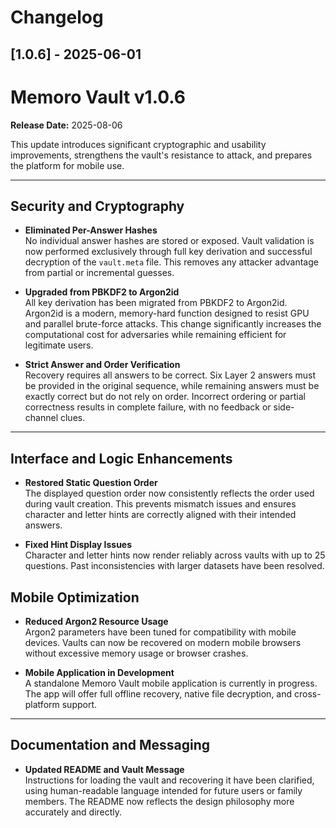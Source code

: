 # Changelog

## [1.0.6] - 2025-06-01

# Memoro Vault v1.0.6

**Release Date:** 2025-08-06

This update introduces significant cryptographic and usability improvements, strengthens the vault's resistance to attack, and prepares the platform for mobile use.

---

## Security and Cryptography

- **Eliminated Per-Answer Hashes**  
  No individual answer hashes are stored or exposed. Vault validation is now performed exclusively through full key derivation and successful decryption of the `vault.meta` file. This removes any attacker advantage from partial or incremental guesses.

- **Upgraded from PBKDF2 to Argon2id**  
  All key derivation has been migrated from PBKDF2 to Argon2id. Argon2id is a modern, memory-hard function designed to resist GPU and parallel brute-force attacks. This change significantly increases the computational cost for adversaries while remaining efficient for legitimate users.

- **Strict Answer and Order Verification**  
  Recovery requires all answers to be correct. Six Layer 2 answers must be provided in the original sequence, while remaining answers must be exactly correct but do not rely on order. Incorrect ordering or partial correctness results in complete failure, with no feedback or side-channel clues.

---

## Interface and Logic Enhancements

- **Restored Static Question Order**  
  The displayed question order now consistently reflects the order used during vault creation. This prevents mismatch issues and ensures character and letter hints are correctly aligned with their intended answers.

- **Fixed Hint Display Issues**  
  Character and letter hints now render reliably across vaults with up to 25 questions. Past inconsistencies with larger datasets have been resolved.

## Mobile Optimization

- **Reduced Argon2 Resource Usage**  
  Argon2 parameters have been tuned for compatibility with mobile devices. Vaults can now be recovered on modern mobile browsers without excessive memory usage or browser crashes.

- **Mobile Application in Development**  
  A standalone Memoro Vault mobile application is currently in progress. The app will offer full offline recovery, native file decryption, and cross-platform support.

---

## Documentation and Messaging

- **Updated README and Vault Message**  
  Instructions for loading the vault and recovering it have been clarified, using human-readable language intended for future users or family members. The README now reflects the design philosophy more accurately and directly.

